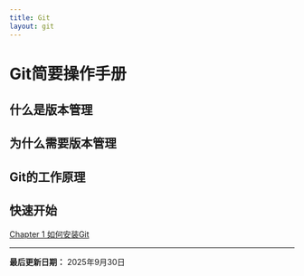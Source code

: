 ```yaml
---
title: Git
layout: git
---
```


# Git简要操作手册

## 什么是版本管理

## 为什么需要版本管理

## Git的工作原理

## 快速开始
[Chapter 1 如何安装Git](/Git/chap1.md)

---

**最后更新日期：** 2025年9月30日
